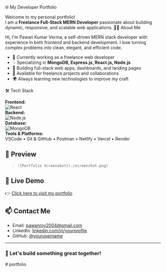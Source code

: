 🌐 My Developer Portfolio

Welcome to my personal portfolio!  
I am a **Freelance Full-Stack MERN Developer** passionate about building dynamic, responsive, and scalable web applications.
 🧑‍💻 About Me

Hi, I'm Pawan Kumar Verma, a self-driven MERN stack developer with experience in both frontend and backend development. I love turning complex problems into clean, elegant, and efficient code.

- 🔭 Currently working as a freelance web developer
- 💡 Specializing in **MongoDB, Express.js, React.js, Node.js**
- 🚀 Building full-stack web apps, dashboards, and landing pages
- 💬 Available for freelance projects and collaborations
- 🌍 Always learning new technologies to improve my craft



🛠️ Tech Stack

**Frontend:**  
![React](https://img.shields.io/badge/React-20232A?style=for-the-badge&logo=react&logoColor=61DAFB)  
**Backend:**  
![Node.js](https://img.shields.io/badge/Node.js-339933?style=for-the-badge&logo=nodedotjs&logoColor=white)  
**Database:**  
![MongoDB](https://img.shields.io/badge/MongoDB-4EA94B?style=for-the-badge&logo=mongodb&logoColor=white)  
**Tools & Platforms:**  
VSCode • Git & GitHub • Postman • Netlify • Vercel • Render

## 📸 Preview
> `![Portfolio Screenshot](./screenshot.png)`

## 🔗 Live Demo

👉 [Click here to visit my portfolio](https://github.com/thepawankumarverma/portfolio.git)

## 📫 Contact Me

- Email: pawanroy2004@gmail.com 
- LinkedIn: [linkedin.com/in/yourprofile](https://www.linkedin.com/in/pawan-kumar-verma-804704308/)  
- GitHub: [@yourusername](https://github.com/thepawankumarverma)

---

### 🚀 Let's build something great together!
#   p o r t f o l i o 
 
 
